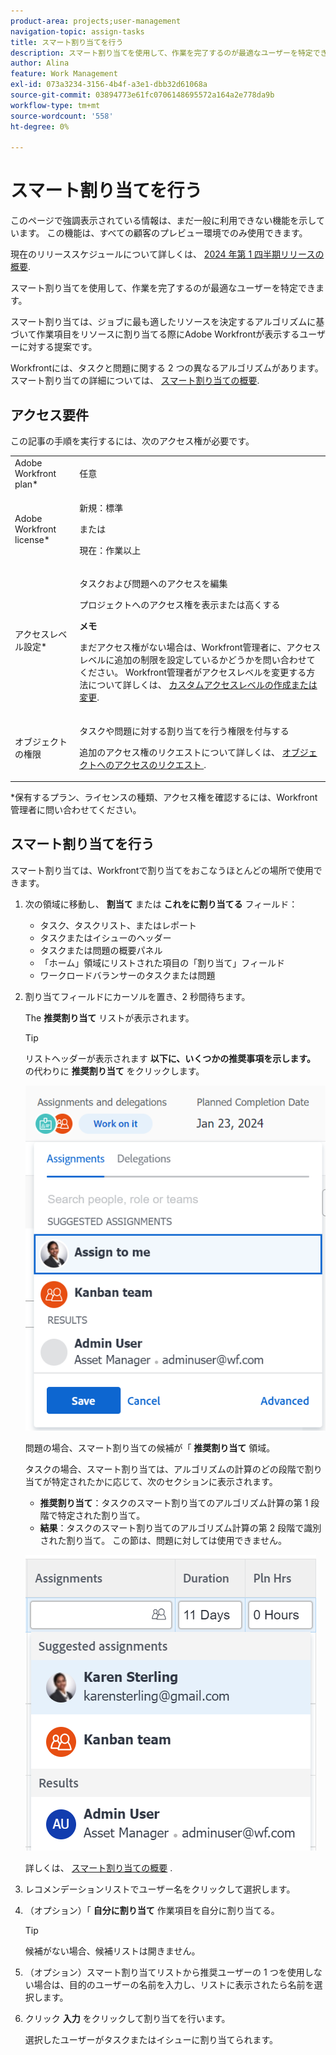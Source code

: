 ```yaml
---
product-area: projects;user-management
navigation-topic: assign-tasks
title: スマート割り当てを行う
description: スマート割り当てを使用して、作業を完了するのが最適なユーザーを特定できます。 スマート割り当ては、ジョブに最も適したリソースを決定するアルゴリズムに基づいて作業項目をリソースに割り当てる際にAdobe Workfrontが表示するユーザーに対する提案です。 スマート割り当ての詳細は、「スマート割り当ての概要」を参照してください。
author: Alina
feature: Work Management
exl-id: 073a3234-3156-4b4f-a3e1-dbb32d61068a
source-git-commit: 03894773e61fc0706148695572a164a2e778da9b
workflow-type: tm+mt
source-wordcount: '558'
ht-degree: 0%

---
```


# スマート割り当てを行う

<!--update "Results" to "Other assignments" with Prod-->

<span class="preview">このページで強調表示されている情報は、まだ一般に利用できない機能を示しています。 この機能は、すべての顧客のプレビュー環境でのみ使用できます。</span>

<span class="preview">現在のリリーススケジュールについて詳しくは、 [2024 年第 1 四半期リリースの概要](/help/quicksilver/product-announcements/product-releases/24-q1-release-activity/24-q1-release-overview.md).</span>

スマート割り当てを使用して、作業を完了するのが最適なユーザーを特定できます。

スマート割り当ては、ジョブに最も適したリソースを決定するアルゴリズムに基づいて作業項目をリソースに割り当てる際にAdobe Workfrontが表示するユーザーに対する提案です。

<span class="preview">Workfrontには、タスクと問題に関する 2 つの異なるアルゴリズムがあります。 </span>
スマート割り当ての詳細については、 [スマート割り当ての概要](../../../manage-work/tasks/assign-tasks/smart-assignments.md).

## アクセス要件

この記事の手順を実行するには、次のアクセス権が必要です。

<table style="table-layout:auto"> 
 <col> 
 <col> 
 <tbody> 
  <tr> 
   <td role="rowheader">Adobe Workfront plan*</td> 
   <td> <p>任意</p> </td> 
  </tr> 
  <tr> 
   <td role="rowheader">Adobe Workfront license*</td> 
   <td> <p>新規：標準</p>
      または
      <p>現在：作業以上</p> </td> 
  </tr> 
  <tr> 
   <td role="rowheader">アクセスレベル設定*</td> 
   <td> <p>タスクおよび問題へのアクセスを編集</p> <p>プロジェクトへのアクセス権を表示または高くする</p> <p><b>メモ</b>

まだアクセス権がない場合は、Workfront管理者に、アクセスレベルに追加の制限を設定しているかどうかを問い合わせてください。 Workfront管理者がアクセスレベルを変更する方法について詳しくは、 <a href="../../../administration-and-setup/add-users/configure-and-grant-access/create-modify-access-levels.md" class="MCXref xref">カスタムアクセスレベルの作成または変更</a>.</p> </td>
</tr> 
  <tr> 
   <td role="rowheader">オブジェクトの権限</td> 
   <td> <p>タスクや問題に対する割り当てを行う権限を付与する</p> <p>追加のアクセス権のリクエストについて詳しくは、 <a href="../../../workfront-basics/grant-and-request-access-to-objects/request-access.md" class="MCXref xref">オブジェクトへのアクセスのリクエスト </a>.</p> </td> 
  </tr> 
 </tbody> 
</table>

&#42;保有するプラン、ライセンスの種類、アクセス権を確認するには、Workfront管理者に問い合わせてください。

## スマート割り当てを行う

スマート割り当ては、Workfrontで割り当てをおこなうほとんどの場所で使用できます。

1. 次の領域に移動し、 **割当て** または **これをに割り当てる** フィールド：

   * タスク、タスクリスト、またはレポート
   * タスクまたはイシューのヘッダー
   * タスクまたは問題の概要パネル
   * 「ホーム」領域にリストされた項目の「割り当て」フィールド
   * ワークロードバランサーのタスクまたは問題

1. 割り当てフィールドにカーソルを置き、2 秒間待ちます。

   <span class="preview">The **推奨割り当て** リストが表示されます。</span> <!--check the casing for "assignments" should be lower case in task lists??-->

   >[!TIP]
   >
   >   リストヘッダーが表示されます **以下に、いくつかの推奨事項を示します。** の代わりに **推奨割り当て** をクリックします。

   ![](assets/smart-assignments-task-header-nwe-350x302.png)

   問題の場合、スマート割り当ての候補が「 **推奨割り当て** 領域。

   タスクの場合、スマート割り当ては、アルゴリズムの計算のどの段階で割り当てが特定されたかに応じて、次のセクションに表示されます。

   * **推奨割り当て**：タスクのスマート割り当てのアルゴリズム計算の第 1 段階で特定された割り当て。
   * <span class="preview">**結果**：タスクのスマート割り当てのアルゴリズム計算の第 2 段階で識別された割り当て。 この節は、問題に対しては使用できません。 </span> <!--replace this with the new UI: "Other assignments"-->

   ![](assets/smart-assignments-task-list.png)

   詳しくは、 [スマート割り当ての概要](../../../manage-work/tasks/assign-tasks/smart-assignments.md) .

1. レコメンデーションリストでユーザー名をクリックして選択します。

1. （オプション）「 **自分に割り当て** 作業項目を自分に割り当てる。

   >[!TIP]
   >
   >候補がない場合、候補リストは開きません。

1. （オプション）スマート割り当てリストから推奨ユーザーの 1 つを使用しない場合は、目的のユーザーの名前を入力し、リストに表示されたら名前を選択します。
1. クリック **入力** をクリックして割り当てを行います。

   選択したユーザーがタスクまたはイシューに割り当てられます。
